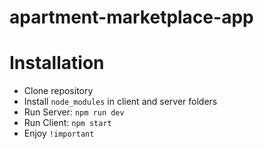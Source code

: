 # apartment-marketplace-app

# Installation 
<ul>
  <li>Clone repository</li>
  <li>Install <code>node_modules</code> in client and server folders</li>
  <li>Run Server: <code>npm run dev</code></li>
  <li>Run Client: <code>npm start</code></li>
  <li>Enjoy <code>!important</code>
 </ul>

